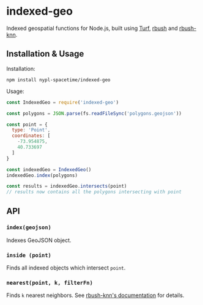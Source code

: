 # indexed-geo

Indexed geospatial functions for Node.js, built using [Turf](http://turfjs.org/), [rbush](https://github.com/mourner/rbush) and [rbush-knn](https://github.com/mourner/rbush-knn).

## Installation & Usage

Installation:

    npm install nypl-spacetime/indexed-geo

Usage:

```js
const IndexedGeo = require('indexed-geo')

const polygons = JSON.parse(fs.readFileSync('polygons.geojson'))

const point = {
  type: 'Point',
  coordinates: [
    -73.954875,
    40.733697
  ]
}

const indexedGeo = IndexedGeo()
indexedGeo.index(polygons)

const results = indexedGeo.intersects(point)
// results now contains all the polygons intersecting with point
```

## API

### `index(geojson)`

Indexes GeoJSON object.

### `inside (point)`

Finds all indexed objects which intersect `point`.

### `nearest(point, k, filterFn)`

Finds `k` nearest neighbors. See [rbush-knn's documentation](https://github.com/mourner/rbush-knn#api) for details.
